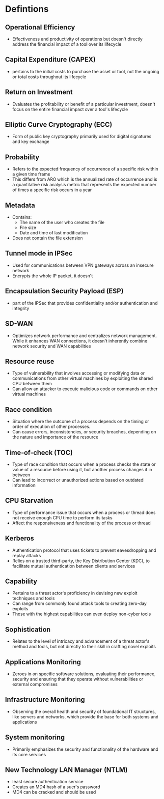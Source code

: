 # Defintions
## Operational Efficiency
- Effectiveness and productivity of operations but doesn't directly address the financial impact of a tool over its lifecycle
## Capital Expenditure (CAPEX)
- pertains to the initial costs to purchase the asset or tool, not the ongoing or total costs throughout its lifecycle
## Return on Investment
- Evaluates the profitability or benefit of a particular investment, doesn't focus on the entire financial impact over a tool's lifecycle
## Elliptic Curve Cryptography (ECC)
- Form of public key cryptography primarily used for digital signatures and key exchange
## Probability
- Refers to the expected frequency of occurrence of a specific risk within a given time frame
- This differs from ARO which is the annualized rate of occurrence and is a quantitative risk analysis metric that represents the expected number of times a specific risk occurs in a year
## Metadata
- Contains:
	- The name of the user who creates the file
	- File size
	- Date and time of last modification
- Does not contain the file extension
## Tunnel mode in IPSec
- Used for communications between VPN gateways across an insecure network
- Encrypts the whole IP packet, it doesn't
## Encapsulation Security Payload (ESP)
- part of the IPSec that provides confidentiality and/or authentication and integrity
## SD-WAN
- Optimizes network performance and centralizes network management. While it enhances WAN connections, it doesn't inherently combine network security and WAN capabilities
## Resource reuse
- Type of vulnerability that involves accessing or modifying data or communications from other virtual machines by exploiting the shared CPU between them
- Can allow an attacker to execute malicious code or commands on other virtual machines
## Race condition
- Situation where the outcome of a process depends on the timing or order of execution of other processes.
- Can cause errors, inconsistencies, or security breaches, depending on the nature and importance of the resource
## Time-of-check (TOC)
- Type of race condition that occurs when a process checks the state or value of a resource before using it, but another process changes it in between
- Can lead to incorrect or unauthorized actions based on outdated information
## CPU Starvation
- Type of performance issue that occurs when a process or thread does not receive enough CPU time to perform its tasks
- Affect the responsiveness and functionality of the process or thread
## Kerberos
- Authentication protocol that uses tickets to prevent eavesdropping and replay attacks
- Relies on a trusted third-party, the Key Distribution Center (KDC), to facilitate mutual authentication between clients and services
## Capability
- Pertains to a threat actor's proficiency in devising new exploit techniques and tools
- Can range from commonly found attack tools to creating zero-day exploits
- Those with the highest capabilities can even deploy non-cyber tools
## Sophistication
- Relates to the level of intricacy and advancement of a threat actor's method and tools, but not directly to their skill in crafting novel exploits
## Applications Monitoring
- Zeroes in on specific software solutions, evaluating their performance, security and ensuring that they operate without vulnerabilities or external compromises
## Infrastructure Monitoring
- Observing the overall health and security of foundational IT structures, like servers and networks, which provide the base for both systems and applications
## System monitoring
- Primarily emphasizes the security and functionality of the hardware and its core services
## New Technology LAN Manager (NTLM)
- least secure authentication service
- Creates an MD4 hash of a suer's password
- MD4 can be cracked and should be used
